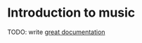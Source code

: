 # Introduction to music

TODO: write [great documentation](http://jacobian.org/writing/great-documentation/what-to-write/)
